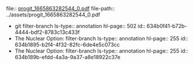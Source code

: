 file:: [progit_1665863282544_0.pdf](../assets/progit_1665863282544_0.pdf)
file-path:: ../assets/progit_1665863282544_0.pdf

- git filter-branch
  ls-type:: annotation
  hl-page:: 502
  id:: 634b0f41-b72b-4444-bdf2-8783c13c433f
- The Nuclear Option: filter-branch
  ls-type:: annotation
  hl-page:: 255
  id:: 634b1895-b2f4-4f32-82fc-6de4e5c073cc
- The Nuclear Option: filter-branch
  ls-type:: annotation
  hl-page:: 255
  id:: 634b189b-efdd-4a3a-9a37-a8e18922c37e